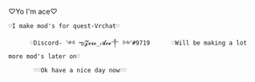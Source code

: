 ♡Yo I'm ace♡ 
   
    ♡I make mod's for quest-Vrchat♡ 
        
          ♡Discord- ༺ ఌ𝓩𝓮𝓻𝓸_𝓐𝓬𝓮༒ ༻#9719      ♡Will be making a lot more mod's later on♡
          
           ♡♡Ok have a nice day now♡♡
